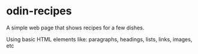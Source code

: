 # odin-recipes

A simple web page that shows recipes for a few dishes.

Using basic HTML elements like: paragraphs, headings, lists, links, images, etc